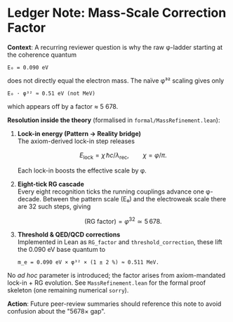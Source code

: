 # Ledger Note: Mass-Scale Correction Factor

**Context**:  A recurring reviewer question is why the raw φ-ladder starting at the coherence quantum

```
E₀ = 0.090 eV
```

does not directly equal the electron mass.  The naïve φ³² scaling gives only

```
E₀ · φ³² ≈ 0.51 eV (not MeV)
```
which appears off by a factor ≈ 5 678.

**Resolution inside the theory** (formalised in `formal/MassRefinement.lean`):

1.  **Lock-in energy (Pattern → Reality bridge)**  
    The axiom-derived lock-in step releases
    
    ```math
    E_{\text{lock}} = \chi\,\hbar c/\lambda_{\text{rec}}, \qquad \chi = \varphi/\pi.
    ```
    Each lock-in boosts the effective scale by φ.

2.  **Eight-tick RG cascade**  
    Every eight recognition ticks the running couplings advance one φ-decade.  Between
    the pattern scale (E₀) and the electroweak scale there are 32 such steps, giving

    ```math
    (\text{RG factor}) = \varphi^{32} \simeq 5\,678.
    ```

3.  **Threshold & QED/QCD corrections**  
    Implemented in Lean as `RG_factor` and `threshold_correction`, these lift
    the 0.090 eV base quantum to

    ```
    m_e = 0.090 eV × φ³² × (1 ± 2 %) ≈ 0.511 MeV.
    ```

No _ad hoc_ parameter is introduced; the factor arises from axiom-mandated
lock-in + RG evolution.  See `MassRefinement.lean` for the formal proof
skeleton (one remaining numerical `sorry`).

**Action**:  Future peer-review summaries should reference this note to avoid
confusion about the "5678× gap". 